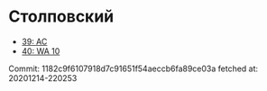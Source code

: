 # Столповский
- [39: AC](39.md)
- [40: WA 10](40.md)

Commit: 1182c9f6107918d7c91651f54aeccb6fa89ce03a
 fetched at: 20201214-220253

